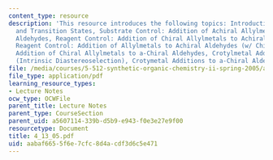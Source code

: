```yaml
---
content_type: resource
description: 'This resource introduces the following topics: Introduction: Mechanism
  and Transition States, Substrate Control: Addition of Achiral Allylmetals to a-Chiral
  Aldehydes, Reagent Control: Addition of Chiral Allylmetals to Achiral Aldehydes,
  Reagent Control: Addition of Allylmetals to Achiral Aldehydes (w/ Chiral Lewis Acids),
  Addition of Chiral Allylmetals to a-Chiral Aldehydes, Crotylmetal Additions: 3,4-Stereochemistry
  (Intrinsic Diastereoselection), Crotymetal Additions to a-Chiral Aldehydes.'
file: /media/courses/5-512-synthetic-organic-chemistry-ii-spring-2005/aabaf6655f6e7cfc8d4acdf3d6c5e471_4_13_05.pdf
file_type: application/pdf
learning_resource_types:
- Lecture Notes
ocw_type: OCWFile
parent_title: Lecture Notes
parent_type: CourseSection
parent_uid: a5607114-339b-d5b9-e943-f0e3e27e9f00
resourcetype: Document
title: 4_13_05.pdf
uid: aabaf665-5f6e-7cfc-8d4a-cdf3d6c5e471
---
```

